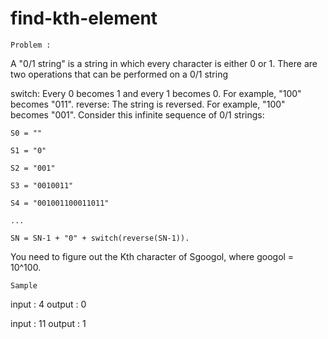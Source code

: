 # find-kth-element

```
Problem : 
```
A "0/1 string" is a string in which every character is either 0 or 1. There are two operations that can be performed on a 0/1 string

switch: Every 0 becomes 1 and every 1 becomes 0. For example, "100" becomes "011".
reverse: The string is reversed. For example, "100" becomes "001".
Consider this infinite sequence of 0/1 strings:

```
S0 = ""

S1 = "0"

S2 = "001"

S3 = "0010011"

S4 = "001001100011011"

...

SN = SN-1 + "0" + switch(reverse(SN-1)).
```

You need to figure out the Kth character of Sgoogol, where googol = 10^100.


```
Sample
```
input  : 4
output : 0

input  : 11
output : 1